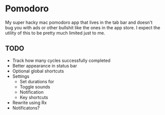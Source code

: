 # Pomodoro

My super hacky mac pomodoro app that lives in the tab bar and doesn't bug you with ads or other bullshit like the ones in the app store. I expect the utility of this to be pretty much limited just to me.

## TODO

- Track how many cycles successfully completed
- Better appearance in status bar
- Optional global shortcuts
- Settings
	- Set durations for 
	- Toggle sounds
	- Notification
	- Key shortcuts
- Rewrite using Rx
- Notificatons?
